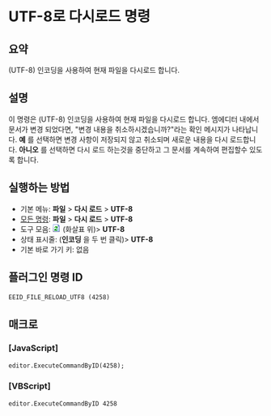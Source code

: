 # UTF-8로 다시로드 명령

## 요약

(UTF-8) 인코딩을 사용하여 현재 파일을 다시로드 합니다.

## 설명

이 명령은 (UTF-8) 인코딩을 사용하여 현재 파일을 다시로드 합니다. 엠에디터 내에서 문서가 변경 되었다면, "변경 내용을 취소하시겠습니까?"라는 확인 메시지가 나타납니다.
**예** 를 선택하면 변경 사항이 저장되지 않고 취소되며 새로운 내용을 다시 로드합니다. **아니오** 를 선택하면 다시 로드 하는것을 중단하고 그 문서를 계속하여
편집할수 있도록 합니다.

## 실행하는 방법

- 기본 메뉴: **파일** \> **다시 로드** \> **UTF-8**
- [모든 명령](../tools/all_commands): **파일** \> **다시 로드** \> **UTF-8**
- 도구 모음: ![](../../images/reload.png) (화살표 위)\> **UTF-8**
- 상태 표시줄: (**인코딩** 을 두 번 클릭)\> **UTF-8**
- 기본 바로 가기 키: 없음

## 플러그인 명령 ID

```
EEID_FILE_RELOAD_UTF8 (4258)
```

## 매크로

### \[JavaScript\]

```
editor.ExecuteCommandByID(4258);
```

### \[VBScript\]

```
editor.ExecuteCommandByID 4258
```
